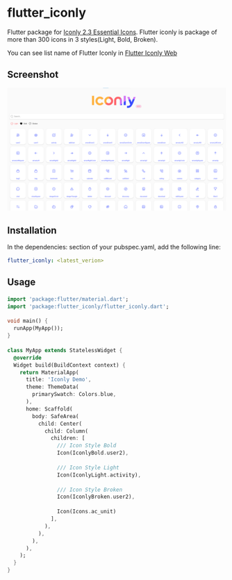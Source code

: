 # flutter_iconly

Flutter package for [Iconly 2.3 Essential Icons](https://www.figma.com/community/file/876509330914541878). Flutter iconly is package of more than 300 icons in 3 styles(Light, Bold, Broken).

You can see list name of Flutter Iconly in [Flutter Iconly Web](https://m-noer.github.io/flutter_iconly_web/)

## Screenshot   
![Flutter Iconly Web](assets/flutter_iconly_web.png)

## Installation
In the dependencies: section of your pubspec.yaml, add the following line:
```yaml
flutter_iconly: <latest_verion>
```

## Usage
```dart
import 'package:flutter/material.dart';
import 'package:flutter_iconly/flutter_iconly.dart';

void main() {
  runApp(MyApp());
}

class MyApp extends StatelessWidget {
  @override
  Widget build(BuildContext context) {
    return MaterialApp(
      title: 'Iconly Demo',
      theme: ThemeData(
        primarySwatch: Colors.blue,
      ),
      home: Scaffold(
        body: SafeArea(
          child: Center(
            child: Column(
              children: [
                /// Icon Style Bold
                Icon(IconlyBold.user2),

                /// Icon Style Light
                Icon(IconlyLight.activity),

                /// Icon Style Broken
                Icon(IconlyBroken.user2),

                Icon(Icons.ac_unit)
              ],
            ),
          ),
        ),
      ),
    );
  }
}

```

